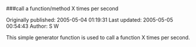 ###call a function/method X times per second

Originally published: 2005-05-04 01:19:31
Last updated: 2005-05-05 00:54:43
Author: S W

This simple generator function is used to call a function X times per second.